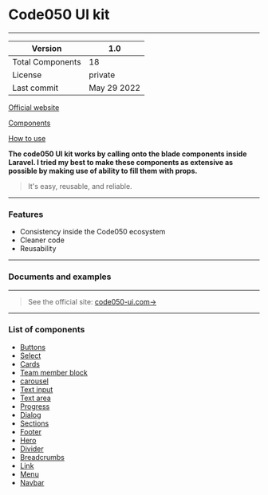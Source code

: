 # Code050 UI kit
---
| Version  |1.0|
|---------|------------|
| Total Components | 18 |
| License | private |
| Last commit | May 29 2022|

[Official website](https://www.code050.nl)

[Components](https://www.code050.nl)

[How to use](https://www.code050.nl)

**The code050 UI kit works by calling onto the blade components inside Laravel. I tried my best to make these components as extensive as possible by making use of ability to fill them with props.**

> It's easy, reusable, and reliable.

---
### Features
* Consistency inside the Code050 ecosystem
* Cleaner code
* Reusability

---

### Documents and examples
---
> See the official site: [code050-ui.com->](https://www.documentatie.nl/)
---
### List of components

* [Buttons](/components/actions/buttons.md)
* [Select](/components/actions/dropdown.md)
* [Cards](/Data-display/cards.md)
* [Team member block](/Data-display/team-member.md)
* [carousel](/Data-display/carousel.md)
* [Text input](/Data-input/input.md)
* [Text area](/components/actions/textarea.md)
* [Progress](/feedback/progress.md)
* [Dialog](/feedback/dialog.md)
* [Sections](/layouts/sections.md)
* [Footer](/layouts/footer.md)
* [Hero](/layouts/hero.md)
* [Divider](/layouts/divider.md)
* [Breadcrumbs](/Data-display/cards.md)
* [Link](/Data-display/cards.md)
* [Menu](/Data-display/cards.md)
* [Navbar](/Data-display/cards.md)